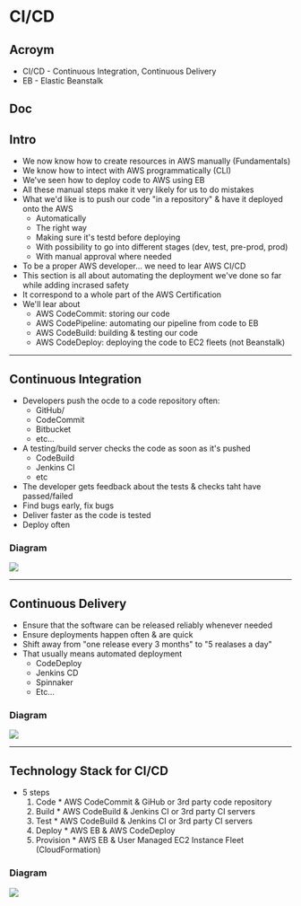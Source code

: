 # CI/CD

## Acroym
* CI/CD - Continuous Integration, Continuous Delivery
* EB - Elastic Beanstalk

## Doc

## Intro
* We now know how to create resources in AWS manually (Fundamentals)
* We know how to intect with AWS programmatically (CLI)
* We've seen how to deploy code to AWS using EB
* All these manual steps make it very likely for us to do mistakes
* What we'd like is to push our code "in a repository" & have it deployed onto the AWS
    * Automatically
    * The right way
    * Making sure it's testd before deploying 
    * With possibility to go into different stages (dev, test, pre-prod, prod)
    * With manual approval where needed
* To be a proper AWS developer... we need to lear AWS CI/CD
* This section is all about automating the deployment we've done so far while adding incrased safety
* It correspond to a whole part of the AWS Certification
* We'll lear about
    * AWS CodeCommit: storing our code
    * AWS CodePipeline: automating our pipeline from code to EB
    * AWS CodeBuild: building & testing our code
    * AWS CodeDeploy: deploying the code to EC2 fleets (not Beanstalk)
    
---

## Continuous Integration
* Developers push the ocde to a code repository often:
    * GitHub/
    * CodeCommit
    * Bitbucket
    * etc...
* A testing/build server checks the code as soon as it's pushed
    * CodeBuild
    * Jenkins CI
    * etc
* The developer gets feedback about the tests & checks taht have passed/failed
* Find bugs early, fix bugs
* Deliver faster as the code is tested
* Deploy often
    
### Diagram
[<img src="https://i.imgur.com/FiUM5JQ.png">](https://i.imgur.com/FiUM5JQ.png)

---

## Continuous Delivery
* Ensure that the software can be released reliably whenever needed
* Ensure deployments happen often & are quick
* Shift away from "one release every 3 months" to "5 realases a day"
* That usually means automated deployment
    * CodeDeploy
    * Jenkins CD
    * Spinnaker
    * Etc...
    
### Diagram
[<img src="https://i.imgur.com/E0WEIoT.png">](https://i.imgur.com/E0WEIoT.png)

---

## Technology Stack for CI/CD
* 5 steps
    1) Code
      * AWS CodeCommit & GiHub or 3rd party code repository
    2) Build
      * AWS CodeBuild & Jenkins CI or 3rd party CI servers
    3) Test
      * AWS CodeBuild & Jenkins CI or 3rd party CI servers
    4) Deploy 
      * AWS EB & AWS CodeDeploy
    5) Provision
      * AWS EB & User Managed EC2 Instance Fleet (CloudFormation)
    
### Diagram
[<img src="https://i.imgur.com/nJedyh3.png">](https://i.imgur.com/nJedyh3.png)
